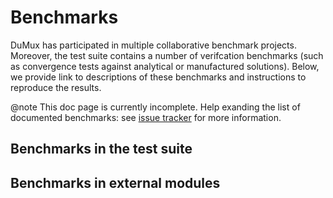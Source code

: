 # Benchmarks

DuMux has participated in multiple collaborative benchmark projects.
Moreover, the test suite contains a number of verifcation benchmarks
(such as convergence tests against analytical or manufactured solutions).
Below, we provide link to descriptions of these benchmarks and instructions
to reproduce the results.

@note This doc page is currently incomplete.
Help exanding the list of documented benchmarks: see [issue tracker](https://git.iws.uni-stuttgart.de/dumux-repositories/dumux/-/issues/1417)
for more information.

## Benchmarks in the test suite

## Benchmarks in external modules
